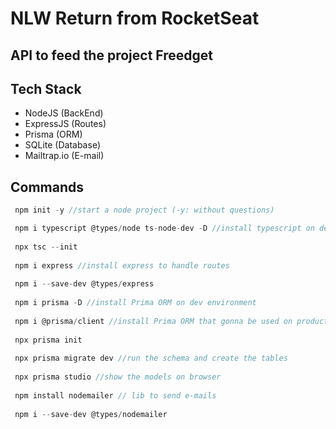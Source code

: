 # NLW Return from RocketSeat

## API to feed the project Freedget

## Tech Stack
- NodeJS (BackEnd)
- ExpressJS (Routes)
- Prisma (ORM)
- SQLite (Database)
- Mailtrap.io (E-mail)


## Commands 
```js
 npm init -y //start a node project (-y: without questions)

 npm i typescript @types/node ts-node-dev -D //install typescript on dev env
 
 npx tsc --init
 
 npm i express //install express to handle routes
 
 npm i --save-dev @types/express
 
 npm i prisma -D //install Prima ORM on dev environment
 
 npm i @prisma/client //install Prima ORM that gonna be used on production
 
 npx prisma init 
 
 npx prisma migrate dev //run the schema and create the tables
 
 npx prisma studio //show the models on browser
 
 npm install nodemailer // lib to send e-mails
 
 npm i --save-dev @types/nodemailer
```
